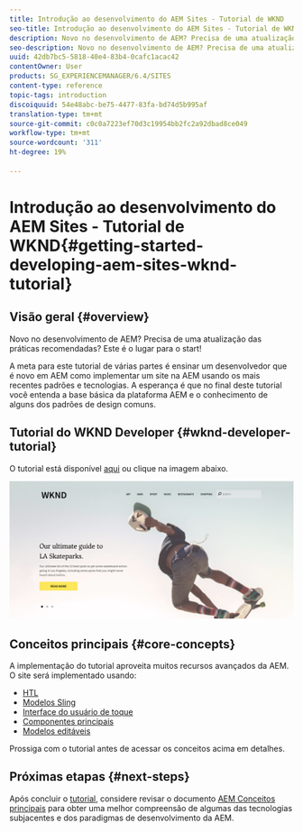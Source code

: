 ```yaml
---
title: Introdução ao desenvolvimento do AEM Sites - Tutorial de WKND
seo-title: Introdução ao desenvolvimento do AEM Sites - Tutorial de WKND
description: Novo no desenvolvimento de AEM? Precisa de uma atualização das práticas recomendadas? Este é o lugar para o start! A meta para este tutorial de várias partes é ensinar um desenvolvedor que é novo em AEM como implementar um site na AEM usando os mais recentes padrões e tecnologias.
seo-description: Novo no desenvolvimento de AEM? Precisa de uma atualização das práticas recomendadas? Este é o lugar para o start! A meta para este tutorial de várias partes é ensinar um desenvolvedor que é novo em AEM como implementar um site na AEM usando os mais recentes padrões e tecnologias.
uuid: 42db7bc5-5818-40e4-83b4-0cafc1acac42
contentOwner: User
products: SG_EXPERIENCEMANAGER/6.4/SITES
content-type: reference
topic-tags: introduction
discoiquuid: 54e48abc-be75-4477-83fa-bd74d5b995af
translation-type: tm+mt
source-git-commit: c0c0a7223ef70d3c19954bb2fc2a92dbad8ce049
workflow-type: tm+mt
source-wordcount: '311'
ht-degree: 19%

---
```



# Introdução ao desenvolvimento do AEM Sites - Tutorial de WKND{#getting-started-developing-aem-sites-wknd-tutorial}

## Visão geral {#overview}

Novo no desenvolvimento de AEM? Precisa de uma atualização das práticas recomendadas? Este é o lugar para o start!

A meta para este tutorial de várias partes é ensinar um desenvolvedor que é novo em AEM como implementar um site na AEM usando os mais recentes padrões e tecnologias. A esperança é que no final deste tutorial você entenda a base básica da plataforma AEM e o conhecimento de alguns dos padrões de design comuns.

## Tutorial do WKND Developer {#wknd-developer-tutorial}

O tutorial está disponível [aqui](https://docs.adobe.com/content/help/en/experience-manager-learn/getting-started-wknd-tutorial-develop/overview.html) ou clique na imagem abaixo.

[![clique na imagem](assets/screen_shot_2018-11-23at152453.png)](https://docs.adobe.com/content/help/en/experience-manager-learn/getting-started-wknd-tutorial-develop/overview.html)

## Conceitos principais {#core-concepts}

A implementação do tutorial aproveita muitos recursos avançados da AEM. O site será implementado usando:

* [HTL](https://helpx.adobe.com/experience-manager/htl/user-guide.html)
* [Modelos Sling](https://sling.apache.org/documentation/bundles/models.html)
* [Interface do usuário de toque](/help/sites-developing/touch-ui-concepts.md)
* [Componentes principais](https://docs.adobe.com/content/help/pt-BR/experience-manager-core-components/using/introduction.html)
* [Modelos editáveis](/help/sites-developing/page-templates-editable.md)

Prossiga com o tutorial antes de acessar os conceitos acima em detalhes.

## Próximas etapas {#next-steps}

Após concluir o [tutorial](https://helpx.adobe.com/experience-manager/kt/sites/using/getting-started-wknd-tutorial-develop.html), considere revisar o documento [AEM Conceitos principais](/help/sites-developing/the-basics.md) para obter uma melhor compreensão de algumas das tecnologias subjacentes e dos paradigmas de desenvolvimento da AEM.
